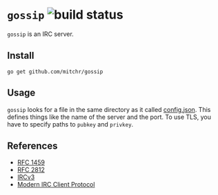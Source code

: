 # `gossip` ![build status](https://github.com/mitchr/gossip/workflows/Go/badge.svg)
`gossip` is an IRC server.

## Install
`go get github.com/mitchr/gossip`

## Usage
`gossip` looks for a file in the same directory as it called [config.json](config.json). This defines things like the name of the server and the port. To use TLS, you have to specify paths to `pubkey` and `privkey`.

## References
- [RFC 1459](https://datatracker.ietf.org/doc/html/rfc1459)
- [RFC 2812](https://datatracker.ietf.org/doc/html/rfc2812)
- [IRCv3](https://ircv3.net/irc/)
- [Modern IRC Client Protocol](https://modern.ircdocs.horse/)